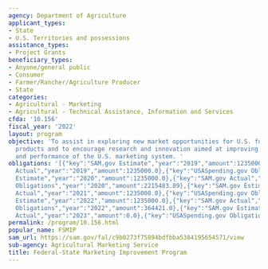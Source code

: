```yaml
---
agency: Department of Agriculture
applicant_types:
- State
- U.S. Territories and possessions
assistance_types:
- Project Grants
beneficiary_types:
- Anyone/general public
- Consumer
- Farmer/Rancher/Agriculture Producer
- State
categories:
- Agricultural - Marketing
- Agricultural - Technical Assistance, Information and Services
cfda: '10.156'
fiscal_year: '2022'
layout: program
objective: 'To assist in exploring new market opportunities for U.S. food and agricultural
  products and to encourage research and innovation aimed at improving the efficiency
  and performance of the U.S. marketing system. '
obligations: '[{"key":"SAM.gov Estimate","year":"2019","amount":1235000.0},{"key":"SAM.gov
  Actual","year":"2019","amount":1235000.0},{"key":"USASpending.gov Obligations","year":"2019","amount":0.0},{"key":"SAM.gov
  Estimate","year":"2020","amount":1235000.0},{"key":"SAM.gov Actual","year":"2020","amount":1235000.0},{"key":"USASpending.gov
  Obligations","year":"2020","amount":2215483.89},{"key":"SAM.gov Estimate","year":"2021","amount":1235000.0},{"key":"SAM.gov
  Actual","year":"2021","amount":1235000.0},{"key":"USASpending.gov Obligations","year":"2021","amount":2137684.79},{"key":"SAM.gov
  Estimate","year":"2022","amount":1235000.0},{"key":"SAM.gov Actual","year":"2022","amount":1235000.0},{"key":"USASpending.gov
  Obligations","year":"2022","amount":364421.0},{"key":"SAM.gov Estimate","year":"2023","amount":1235000.0},{"key":"SAM.gov
  Actual","year":"2023","amount":0.0},{"key":"USASpending.gov Obligations","year":"2023","amount":0.0}]'
permalink: /program/10.156.html
popular_name: FSMIP
sam_url: https://sam.gov/fal/c9b0273f75894bdfbba5384195654571/view
sub-agency: Agricultural Marketing Service
title: Federal-State Marketing Improvement Program
---
```

